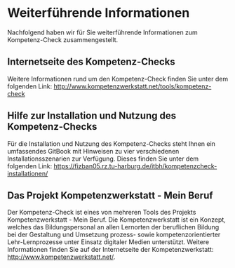 # Weiterführende Informationen
Nachfolgend haben wir für Sie weiterführende Informationen zum Kompetenz-Check zusammengestellt.

## Internetseite des Kompetenz-Checks
Weitere Informationen rund um den Kompetenz-Check finden Sie unter dem folgenden Link: http://www.kompetenzwerkstatt.net/tools/kompetenz-check

## Hilfe zur Installation und Nutzung des Kompetenz-Checks
Für die Installation und Nutzung des Kompetenz-Checks steht Ihnen ein umfassendes GitBook mit Hinweisen zu vier verschiedenen Installationsszenarien zur Verfügung. Dieses finden Sie unter dem folgenden Link: https://fizban05.rz.tu-harburg.de/itbh/kompetenzcheck-installationen/

## Das Projekt Kompetenzwerkstatt - Mein Beruf
Der Kompetenz-Check ist eines von mehreren Tools des Projekts Kompetenzwerkstatt - Mein Beruf. Die Kompetenzwerkstatt ist ein Konzept, welches das Bildungspersonal an allen Lernorten der beruflichen Bildung bei der Gestaltung und Umsetzung prozess- sowie kompetenzorientierter Lehr-Lernprozesse unter Einsatz digitaler Medien unterstützt. Weitere Informationen finden Sie auf der Internetseite der Kompetenzwerkstatt: http://www.kompetenzwerkstatt.net/.
